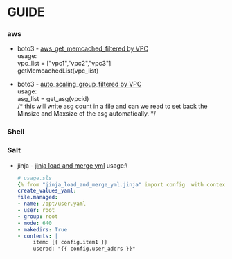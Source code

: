 # GUIDE
### aws
 - boto3 - [aws_get_memcached_filtered by VPC](aws/aws_get_memcached_with_vpc.py)\
   usage:\
   vpc_list = \["vpc1","vpc2","vpc3"\]\
   getMemcachedList(vpc_list)
   
 - boto3 - [auto_scaling_group_filtered by VPC](aws/auto_scaling_group.py)\
   usage:\
   asg_list = get_asg(vpcid)\
   /* this will write asg count in a file and can we read to set back the Minsize and Maxsize of the asg automatically. */

### Shell

### Salt
  - jinja - [jinja load and merge yml](jinja_load_and_merge_yml.jinja)
    usage:\
    ```yaml
    # usage.sls
    {% from "jinja_load_and_merge_yml.jinja" import config  with context  %}
    create_values_yaml:
    file.managed:
    - name: /opt/user.yaml
    - user: root
    - group: root
    - mode: 640
    - makedirs: True
    - contents: |
         item: {{ config.item1 }}
         userad: "{{ config.user_addrs }}"
